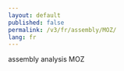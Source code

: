 ```yaml
---
layout: default
published: false
permalink: /v3/fr/assembly/MOZ/
lang: fr
---
```


assembly analysis MOZ
